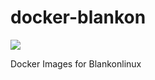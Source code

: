 # docker-blankon

[![](https://images.microbadger.com/badges/version/ryht/blankon.svg)](https://microbadger.com/images/ryht/blankon "Get your own version badge on microbadger.com")

Docker Images for Blankonlinux
